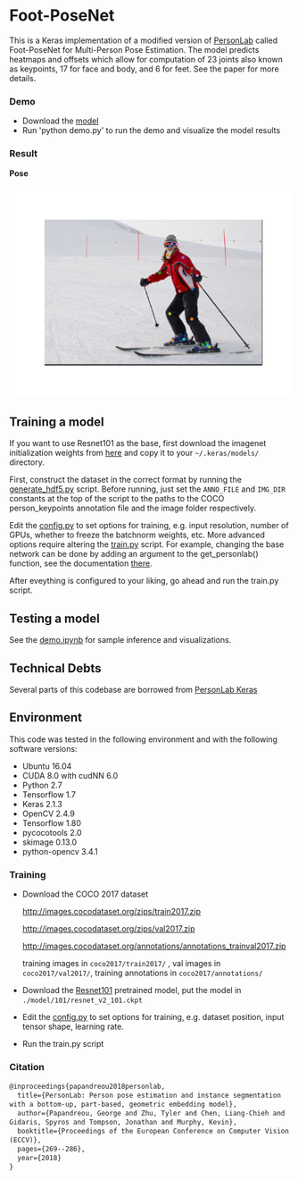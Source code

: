 # Foot-PoseNet

This is a Keras implementation of a modified version of [PersonLab](https://arxiv.org/abs/1803.08225) called Foot-PoseNet for Multi-Person Pose Estimation.
The model predicts heatmaps and offsets which allow for computation of 23 joints also known as keypoints, 17 for face and body, and 6 for feet. See the paper for more details.

### Demo

* Download the [model](https://drive.google.com/file/d/1viDeWyRVNwAV6uEw4OcRYrssiSIqSR_a/view?usp=sharing)
* Run 'python demo.py' to run the demo and visualize the model results

### Result

**Pose**

![pose](https://github.com/BrunoMelicio/FootPoseNet/blob/main/src/demo_results/keypoints_test.png)

## Training a model
If you want to use Resnet101 as the base, first download the imagenet initialization weights from [here](https://drive.google.com/open?id=1ulygah5BTWjhSGGpN20-eYV5NAozdE8Z) and copy it to your `~/.keras/models/` directory.

First, construct the dataset in the correct format by running the [generate_hdf5.py](generate_hdf5.py) script. Before running, just set the `ANNO_FILE` and `IMG_DIR` constants at the top of the script to the paths to the COCO person_keypoints annotation file and the image folder respectively.

Edit the [config.py](config.py) to set options for training, e.g. input resolution, number of GPUs, whether to freeze the batchnorm weights, etc. More advanced options require altering the [train.py](train.py) script. For example, changing the base network can be done by adding an argument to the get_personlab() function, see the documentation [there](model.py#L162).

After eveything is configured to your liking, go ahead and run the train.py script.

## Testing a model

See the [demo.ipynb](demo.ipynb) for sample inference and visualizations.

## Technical Debts
Several parts of this codebase are borrowed from [PersonLab Keras](https://github.com/octiapp/KerasPersonLab)

## Environment
This code was tested in the following environment and with the following software versions:

* Ubuntu 16.04
* CUDA 8.0 with cudNN 6.0
* Python 2.7
* Tensorflow 1.7
* Keras 2.1.3
* OpenCV 2.4.9
* Tensorflow 1.80
* pycocotools  2.0
* skimage  0.13.0
* python-opencv 3.4.1





### Training

* Download the COCO 2017 dataset

  http://images.cocodataset.org/zips/train2017.zip

  http://images.cocodataset.org/zips/val2017.zip

  http://images.cocodataset.org/annotations/annotations_trainval2017.zip

  training images in `coco2017/train2017/` , val images in `coco2017/val2017/`, training annotations in `coco2017/annotations/`

* Download the [Resnet101](http://download.tensorflow.org/models/resnet_v2_101_2017_04_14.tar.gz) pretrained model, put the model in `./model/101/resnet_v2_101.ckpt`

* Edit the [config.py](https://github.com/scnuhealthy/Tensorflow_PersonLab/blob/master/config.py) to set options for training, e.g. dataset position, input tensor shape, learning rate. 
* Run the train.py script





### Citation

```
@inproceedings{papandreou2018personlab,
  title={PersonLab: Person pose estimation and instance segmentation with a bottom-up, part-based, geometric embedding model},
  author={Papandreou, George and Zhu, Tyler and Chen, Liang-Chieh and Gidaris, Spyros and Tompson, Jonathan and Murphy, Kevin},
  booktitle={Proceedings of the European Conference on Computer Vision (ECCV)},
  pages={269--286},
  year={2018}
}
```
